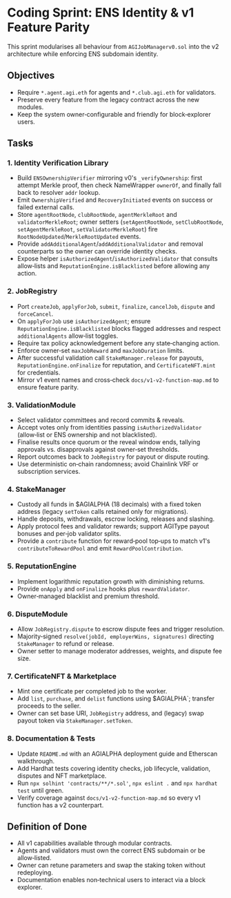 # Coding Sprint: ENS Identity & v1 Feature Parity

This sprint modularises all behaviour from `AGIJobManagerv0.sol` into the v2 architecture while enforcing ENS subdomain identity.

## Objectives
- Require `*.agent.agi.eth` for agents and `*.club.agi.eth` for validators.
- Preserve every feature from the legacy contract across the new modules.
- Keep the system owner‑configurable and friendly for block‑explorer users.

## Tasks

### 1. Identity Verification Library
- Build `ENSOwnershipVerifier` mirroring v0's `_verifyOwnership`: first attempt Merkle proof, then check NameWrapper `ownerOf`, and finally fall back to resolver `addr` lookup.
- Emit `OwnershipVerified` and `RecoveryInitiated` events on success or failed external calls.
- Store `agentRootNode`, `clubRootNode`, `agentMerkleRoot` and `validatorMerkleRoot`; owner setters (`setAgentRootNode`, `setClubRootNode`, `setAgentMerkleRoot`, `setValidatorMerkleRoot`) fire `RootNodeUpdated`/`MerkleRootUpdated` events.
- Provide `addAdditionalAgent`/`addAdditionalValidator` and removal counterparts so the owner can override identity checks.
- Expose helper `isAuthorizedAgent`/`isAuthorizedValidator` that consults allow‑lists and `ReputationEngine.isBlacklisted` before allowing any action.

### 2. JobRegistry
- Port `createJob`, `applyForJob`, `submit`, `finalize`, `cancelJob`, `dispute` and `forceCancel`.
- On `applyForJob` use `isAuthorizedAgent`; ensure `ReputationEngine.isBlacklisted` blocks flagged addresses and respect `additionalAgents` allow‑list toggles.
- Require tax policy acknowledgement before any state‑changing action.
- Enforce owner‑set `maxJobReward` and `maxJobDuration` limits.
- After successful validation call `StakeManager.release` for payouts, `ReputationEngine.onFinalize` for reputation, and `CertificateNFT.mint` for credentials.
- Mirror v1 event names and cross‑check `docs/v1-v2-function-map.md` to ensure feature parity.

### 3. ValidationModule
- Select validator committees and record commits & reveals.
- Accept votes only from identities passing `isAuthorizedValidator` (allow‑list or ENS ownership and not blacklisted).
- Finalise results once quorum or the reveal window ends, tallying approvals vs. disapprovals against owner‑set thresholds.
- Report outcomes back to `JobRegistry` for payout or dispute routing.
- Use deterministic on‑chain randomness; avoid Chainlink VRF or subscription services.

### 4. StakeManager
- Custody all funds in $AGIALPHA (18 decimals) with a fixed token address (legacy `setToken` calls retained only for migrations).
- Handle deposits, withdrawals, escrow locking, releases and slashing.
- Apply protocol fees and validator rewards; support AGIType payout bonuses and per‑job validator splits.
- Provide a `contribute` function for reward‑pool top‑ups to match v1's `contributeToRewardPool` and emit `RewardPoolContribution`.

### 5. ReputationEngine
- Implement logarithmic reputation growth with diminishing returns.
- Provide `onApply` and `onFinalize` hooks plus `rewardValidator`.
- Owner‑managed blacklist and premium threshold.

### 6. DisputeModule
- Allow `JobRegistry.dispute` to escrow dispute fees and trigger resolution.
- Majority‑signed `resolve(jobId, employerWins, signatures)` directing `StakeManager` to refund or release.
- Owner setter to manage moderator addresses, weights, and dispute fee size.

### 7. CertificateNFT & Marketplace
- Mint one certificate per completed job to the worker.
- Add `list`, `purchase`, and `delist` functions using $AGIALPHA`; transfer proceeds to the seller.
- Owner can set base URI, `JobRegistry` address, and (legacy) swap payout token via `StakeManager.setToken`.

### 8. Documentation & Tests
- Update `README.md` with an AGIALPHA deployment guide and Etherscan walkthrough.
- Add Hardhat tests covering identity checks, job lifecycle, validation, disputes and NFT marketplace.
- Run `npx solhint 'contracts/**/*.sol'`, `npx eslint .` and `npx hardhat test` until green.
- Verify coverage against `docs/v1-v2-function-map.md` so every v1 function has a v2 counterpart.

## Definition of Done
- All v1 capabilities available through modular contracts.
- Agents and validators must own the correct ENS subdomain or be allow‑listed.
- Owner can retune parameters and swap the staking token without redeploying.
- Documentation enables non‑technical users to interact via a block explorer.
